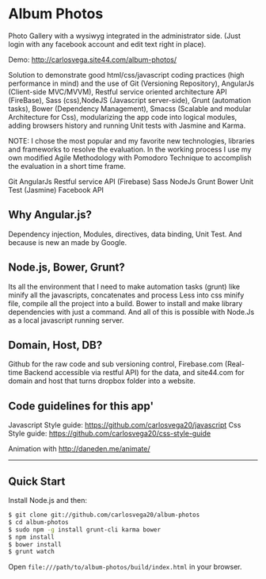 # Album Photos

Photo Gallery with a wysiwyg integrated in the administrator side. (Just login with any facebook account and edit text right in place).

Demo: http://carlosvega.site44.com/album-photos/

Solution to demonstrate good html/css/javascript coding practices (high performance  in mind) and the use of Git (Versioning Repository), AngularJs (Client-side MVC/MVVM), Restful service oriented architecture API (FireBase), Sass (css),NodeJS (Javascript server-side), Grunt (automation tasks), Bower (Dependency Management), Smacss (Scalable and modular Architecture for Css), modularizing the app code into logical modules, adding browsers history and running Unit tests with Jasmine and Karma.

NOTE: I chose the most popular and my favorite new technologies, libraries and frameworks to resolve the evaluation. In the working process I use my own modified Agile Methodology with Pomodoro Technique to accomplish the evaluation in a short time frame.

Git
AngularJs
Restful service API (Firebase)
Sass
NodeJs
Grunt
Bower
Unit Test (Jasmine)
Facebook API

## Why Angular.js?
Dependency injection, Modules, directives, data binding, Unit Test. And because is new an made by Google.

## Node.js, Bower, Grunt?
Its all the environment that I need to make automation tasks (grunt) like minify all the javascripts, concatenates and process Less into css minify file, compile all the project into a build. Bower to install and make library dependencies with just a command. And all of this is possible with Node.Js as a local javascript running server.

## Domain, Host, DB?
Github for the raw code and sub versioning control, Firebase.com (Real-time Backend accessible via restful API) for the data, and site44.com for domain and host that turns dropbox folder into a website.

## Code guidelines for this app'
Javascript Style guide: https://github.com/carlosvega20/javascript
Css Style guide: https://github.com/carlosvega20/css-style-guide

Animation with http://daneden.me/animate/


***

## Quick Start

Install Node.js and then:

```sh
$ git clone git://github.com/carlosvega20/album-photos
$ cd album-photos
$ sudo npm -g install grunt-cli karma bower
$ npm install
$ bower install
$ grunt watch
```

Open `file:///path/to/album-photos/build/index.html` in your browser.

